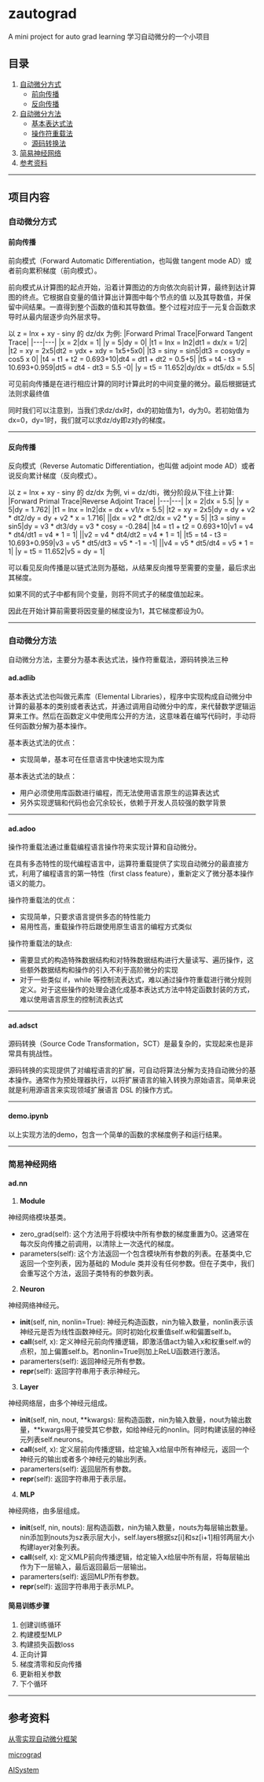 # zautograd

A mini project for auto grad learning
学习自动微分的一个小项目

## 目录

1. [自动微分方式](#自动微分方式)
    - [前向传播](#前向传播)
    - [反向传播](#反向传播)
2. [自动微分方法](#自动微分方法)
    - [基本表达式法](#adadlib)
    - [操作符重载法](#adadoo)
    - [源码转换法](#adadsct)
3. [简易神经网络](#简易神经网络)
4. [参考资料](#参考资料)

***

## 项目内容

### 自动微分方式

#### 前向传播

前向模式（Forward Automatic Differentiation，也叫做 tangent mode AD）或者前向累积梯度（前向模式）。

前向模式从计算图的起点开始，沿着计算图边的方向依次向前计算，最终到达计算图的终点。它根据自变量的值计算出计算图中每个节点的值 以及其导数值，并保留中间结果。一直得到整个函数的值和其导数值。整个过程对应于一元复合函数求导时从最内层逐步向外层求导。

以 z = lnx + xy - siny 的 dz/dx 为例:
|Forward Primal Trace|Forward Tangent Trace|
|---|---|
|x = 2|dx = 1|
|y = 5|dy = 0|
|t1 = lnx = ln2|dt1 = dx/x = 1/2|
|t2 = xy = 2x5|dt2 = ydx + xdy = 1x5+5x0|
|t3 = siny = sin5|dt3 = cosydy = cos5 x 0|
|t4 = t1 + t2 = 0.693+10|dt4 = dt1 + dt2 = 0.5+5|
|t5 = t4 - t3 = 10.693+0.959|dt5 = dt4 - dt3 = 5.5 -0|
|y = t5 = 11.652|dy/dx = dt5/dx = 5.5|

可见前向传播是在进行相应计算的同时计算此时的中间变量的微分。最后根据链式法则求最终值

同时我们可以注意到，当我们求dz/dx时，dx的初始值为1，dy为0。若初始值为dx=0，dy=1时，我们就可以求dz/dy即z对y的梯度。

***

#### 反向传播

反向模式（Reverse Automatic Differentiation，也叫做 adjoint mode AD）或者说反向累计梯度（反向模式）。

以 z = lnx + xy - siny 的 dz/dx 为例, vi = dz/dti，微分阶段从下往上计算:
|Forward Primal Trace|Reverse Adjoint Trace|
|---|---|
|x = 2|dx = 5.5|
|y = 5|dy = 1.762|
|t1 = lnx = ln2|dx = dx + v1/x = 5.5|
|t2 = xy = 2x5|dy = dy + v2 * dt2/dy = dy + v2 * x = 1.716|
||dx = v2 * dt2/dx = v2 * y = 5|
|t3 = siny = sin5|dy = v3 * dt3/dy = v3 * cosy = -0.284|
|t4 = t1 + t2 = 0.693+10|v1 = v4 * dt4/dt1 = v4 * 1 = 1|
||v2 = v4 * dt4/dt2 = v4 * 1 = 1|
|t5 = t4 - t3 = 10.693+0.959|v3 = v5 * dt5/dt3 = v5 * -1 = -1|
||v4 = v5 * dt5/dt4 = v5 * 1 = 1|
|y = t5 = 11.652|v5 = dy = 1|

可以看见反向传播是以链式法则为基础，从结果反向推导至需要的变量，最后求出其梯度。

如果不同的式子中都有同个变量，则将不同式子的梯度值加起来。

因此在开始计算前需要将因变量的梯度设为1，其它梯度都设为0。

***

### 自动微分方法

自动微分方法，主要分为基本表达式法，操作符重载法，源码转换法三种

#### ad.adlib

基本表达式法也叫做元素库（Elemental Libraries），程序中实现构成自动微分中计算的最基本的类别或者表达式，并通过调用自动微分中的库，来代替数学逻辑运算来工作。然后在函数定义中使用库公开的方法，这意味着在编写代码时，手动将任何函数分解为基本操作。

基本表达式法的优点：

- 实现简单，基本可在任意语言中快速地实现为库

基本表达式法的缺点：

- 用户必须使用库函数进行编程，而无法使用语言原生的运算表达式
- 另外实现逻辑和代码也会冗余较长，依赖于开发人员较强的数学背景

***

#### ad.adoo

操作符重载法通过重载编程语言操作符来实现计算和自动微分。

在具有多态特性的现代编程语言中，运算符重载提供了实现自动微分的最直接方式，利用了编程语言的第一特性（first class feature），重新定义了微分基本操作语义的能力。

操作符重载法的优点：

- 实现简单，只要求语言提供多态的特性能力
- 易用性高，重载操作符后跟使用原生语言的编程方式类似

操作符重载法的缺点:

- 需要显式的构造特殊数据结构和对特殊数据结构进行大量读写、遍历操作，这些额外数据结构和操作的引入不利于高阶微分的实现
- 对于一些类似 if，while 等控制流表达式，难以通过操作符重载进行微分规则定义。对于这些操作的处理会退化成基本表达式方法中特定函数封装的方式，难以使用语言原生的控制流表达式

***

#### ad.adsct

源码转换（Source Code Transformation，SCT）是最复杂的，实现起来也是非常具有挑战性。

源码转换的实现提供了对编程语言的扩展，可自动将算法分解为支持自动微分的基本操作。通常作为预处理器执行，以将扩展语言的输入转换为原始语言。简单来说就是利用源语言来实现领域扩展语言 DSL 的操作方式。

***

#### demo.ipynb

以上实现方法的demo，包含一个简单的函数的求梯度例子和运行结果。

***

### 简易神经网络

#### ad.nn

1. **Module**

神经网络模块基类。

- zero_grad(self): 这个方法用于将模块中所有参数的梯度重置为0。这通常在每次反向传播之前调用，以清除上一次迭代的梯度。
- parameters(self): 这个方法返回一个包含模块所有参数的列表。在基类中,它返回一个空列表，因为基础的 Module 类并没有任何参数。但在子类中，我们会重写这个方法，返回子类特有的参数列表。

2. **Neuron**

神经网络神经元。

- __init__(self, nin, nonlin=True): 神经元构造函数，nin为输入数量，nonlin表示该神经元是否为线性函数神经元。同时初始化权重值self.w和偏置self.b。
- __call__(self, x): 定义神经元前向传播逻辑，即激活值act为输入x和权重self.w的点积，加上偏置self.b。若nonlin=True则加上ReLU函数进行激活。
- paramerters(self): 返回神经元所有参数。
- __repr__(self): 返回字符串用于表示神经元。

3. **Layer**

神经网络层，由多个神经元组成。

- __init__(self, nin, nout, \*\*kwargs): 层构造函数，nin为输入数量，nout为输出数量，\*\*kwargs用于接受其它参数，如给神经元的nonlin。同时构建该层的神经元列表self.neurons。
- __call__(self, x): 定义层前向传播逻辑，给定输入x给层中所有神经元，返回一个神经元的输出或者多个神经元的输出列表。
- paramerters(self): 返回层所有参数。
- __repr__(self): 返回字符串用于表示层。

4. **MLP**

神经网络，由多层组成。

- __init__(self, nin, nouts): 层构造函数，nin为输入数量，nouts为每层输出数量。nin添加到nouts为sz表示层大小，self.layers根据sz[i]和sz[i+1]相邻两层大小构建layer对象列表。
- __call__(self, x): 定义MLP前向传播逻辑，给定输入x给层中所有层，将每层输出作为下一层输入，最后返回最后一层输出。
- paramerters(self): 返回MLP所有参数。
- __repr__(self): 返回字符串用于表示MLP。

#### 简易训练步骤

1. 创建训练循环
2. 构建模型MLP
3. 构建损失函数loss
4. 正向计算
5. 梯度清零和反向传播
6. 更新相关参数
7. 下个循环

***

## 参考资料

[从零实现自动微分框架](https://garden.maxieewong.com/000.wiki/%E4%BB%8E%E9%9B%B6%E5%AE%9E%E7%8E%B0%E8%87%AA%E5%8A%A8%E5%BE%AE%E5%88%86%E6%A1%86%E6%9E%B6/)

[micrograd](https://github.com/karpathy/micrograd/tree/master)

[AISystem](https://github.com/chenzomi12/AISystem/tree/main/05Framework/02AutoDiff)
